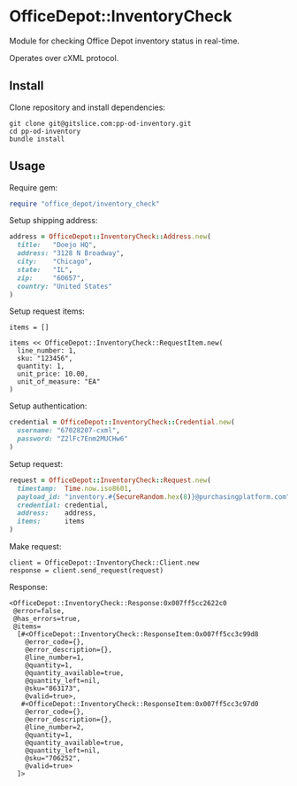 # OfficeDepot::InventoryCheck

Module for checking Office Depot inventory status in real-time. 

Operates over cXML protocol.

## Install

Clone repository and install dependencies:

```
git clone git@gitslice.com:pp-od-inventory.git
cd pp-od-inventory
bundle install
```

##  Usage

Require gem:

```ruby
require "office_depot/inventory_check"
```

Setup shipping address:

```ruby
address = OfficeDepot::InventoryCheck::Address.new(
  title:   "Doejo HQ",
  address: "3128 N Broadway",
  city:    "Chicago",
  state:   "IL",
  zip:     "60657",
  country: "United States"
)
```

Setup request items:

```
items = []

items << OfficeDepot::InventoryCheck::RequestItem.new(
  line_number: 1,
  sku: "123456",
  quantity: 1,
  unit_price: 10.00,
  unit_of_measure: "EA"
)
```

Setup authentication:

```ruby
credential = OfficeDepot::InventoryCheck::Credential.new(
  username: "67028207-cxml",
  password: "Z2lFc7Enm2MUCHw6"
)
```

Setup request:

```ruby
request = OfficeDepot::InventoryCheck::Request.new(
  timestamp:  Time.now.iso8601,
  payload_id: "inventory.#{SecureRandom.hex(8)}@purchasingplatform.com",
  credential: credential,
  address:    address,
  items:      items
)
```

Make request:

```
client = OfficeDepot::InventoryCheck::Client.new
response = client.send_request(request)
```

Response:

```
<OfficeDepot::InventoryCheck::Response:0x007ff5cc2622c0
 @error=false,
 @has_errors=true,
 @items=
  [#<OfficeDepot::InventoryCheck::ResponseItem:0x007ff5cc3c99d8
    @error_code={},
    @error_description={},
    @line_number=1,
    @quantity=1,
    @quantity_available=true,
    @quantity_left=nil,
    @sku="863173",
    @valid=true>,
   #<OfficeDepot::InventoryCheck::ResponseItem:0x007ff5cc3c97d0
    @error_code={},
    @error_description={},
    @line_number=2,
    @quantity=1,
    @quantity_available=true,
    @quantity_left=nil,
    @sku="706252",
    @valid=true>
  ]>
```